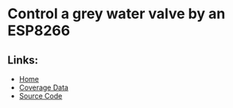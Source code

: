 # Control a grey water valve by an ESP8266
## Links:
* [Home](https://sanddorn.github.io/ArduinoWLANSwitch/)
* [Coverage Data](https://sanddorn.github.io/ArduinoWLANSwitch/coverage/coverage.html)
* [Source Code](https://github.com/sanddorn/ArduinoWLANSwitch)
